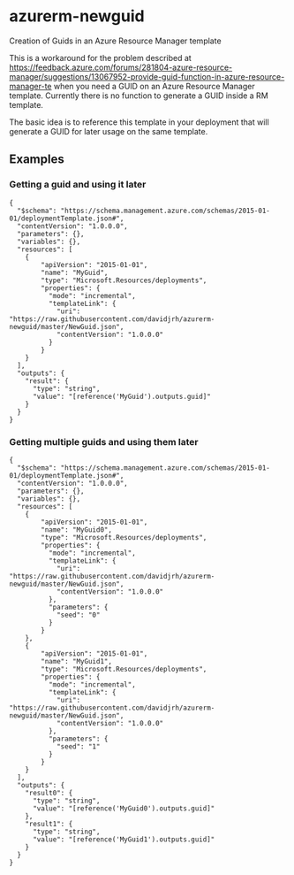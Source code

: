 # azurerm-newguid
Creation of Guids in an Azure Resource Manager template

This is a workaround for the problem described at https://feedback.azure.com/forums/281804-azure-resource-manager/suggestions/13067952-provide-guid-function-in-azure-resource-manager-te when you need a GUID on an Azure Resource Manager template. Currently there is no function to generate a GUID inside a RM template.

The basic idea is to reference this template in your deployment that will generate a GUID for later usage on the same template. 

## Examples

### Getting a guid and using it later

```
{
  "$schema": "https://schema.management.azure.com/schemas/2015-01-01/deploymentTemplate.json#",
  "contentVersion": "1.0.0.0",
  "parameters": {},
  "variables": {},
  "resources": [ 
    { 
        "apiVersion": "2015-01-01", 
        "name": "MyGuid", 
        "type": "Microsoft.Resources/deployments", 
        "properties": { 
          "mode": "incremental", 
          "templateLink": {
            "uri": "https://raw.githubusercontent.com/davidjrh/azurerm-newguid/master/NewGuid.json",
            "contentVersion": "1.0.0.0"
          }
        } 
    } 
  ],
  "outputs": {
    "result": {
      "type": "string",
      "value": "[reference('MyGuid').outputs.guid]"
    }
  }
}
```


### Getting multiple guids and using them later
```
{
  "$schema": "https://schema.management.azure.com/schemas/2015-01-01/deploymentTemplate.json#",
  "contentVersion": "1.0.0.0",
  "parameters": {},
  "variables": {},
  "resources": [ 
    { 
        "apiVersion": "2015-01-01", 
        "name": "MyGuid0", 
        "type": "Microsoft.Resources/deployments", 
        "properties": { 
          "mode": "incremental", 
          "templateLink": {
            "uri": "https://raw.githubusercontent.com/davidjrh/azurerm-newguid/master/NewGuid.json",
            "contentVersion": "1.0.0.0"
          },
          "parameters": {
            "seed": "0"
          }
        } 
    },
    { 
        "apiVersion": "2015-01-01", 
        "name": "MyGuid1", 
        "type": "Microsoft.Resources/deployments", 
        "properties": { 
          "mode": "incremental", 
          "templateLink": {
            "uri": "https://raw.githubusercontent.com/davidjrh/azurerm-newguid/master/NewGuid.json",
            "contentVersion": "1.0.0.0"
          },
          "parameters": {
            "seed": "1"
          }
        } 
    }     
  ],
  "outputs": {
    "result0": {
      "type": "string",
      "value": "[reference('MyGuid0').outputs.guid]"
    },
    "result1": {
      "type": "string",
      "value": "[reference('MyGuid1').outputs.guid]"
    }    
  }
}
```

